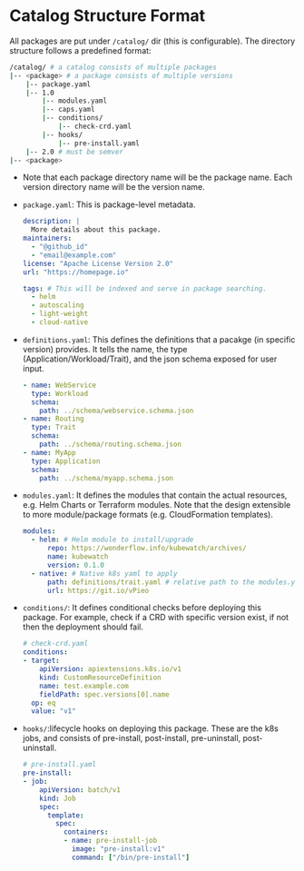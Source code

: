 # Catalog Structure Format

All packages are put under `/catalog/` dir (this is configurable). The directory structure follows a predefined format:

```bash
/catalog/ # a catalog consists of multiple packages 
|-- <package> # a package consists of multiple versions
    |-- package.yaml
    |-- 1.0
        |-- modules.yaml
        |-- caps.yaml
        |-- conditions/
            |-- check-crd.yaml
        |-- hooks/
            |-- pre-install.yaml
    |-- 2.0 # must be semver
|-- <package>
```

- Note that each package directory name will be the package name. Each version directory name will be the version name.

- `package.yaml`: This is package-level metadata.

  ```yaml
  description: |
    More details about this package.
  maintainers:
    - "@github_id"
    - "email@example.com"
  license: "Apache License Version 2.0"
  url: "https://homepage.io"

  tags: # This will be indexed and serve in package searching.
    - helm
    - autoscaling
    - light-weight
    - cloud-native
  ```

- `definitions.yaml`: This defines the definitions that a pacakge (in specific version) provides. It tells the name, the type (Application/Workload/Trait), and the json schema exposed for user input.

  ```yaml
  - name: WebService
    type: Workload
    schema:
      path: ../schema/webservice.schema.json
  - name: Routing
    type: Trait
    schema:
      path: ../schema/routing.schema.json
  - name: MyApp
    type: Application
    schema:
      path: ../schema/myapp.schema.json
  ```

- `modules.yaml`: It defines the modules that contain the actual resources, e.g. Helm Charts or Terraform modules. Note that the design extensible to more module/package formats (e.g. CloudFormation templates).

  ```yaml
  modules:
    - helm: # Helm module to install/upgrade
        repo: https://wonderflow.info/kubewatch/archives/
        name: kubewatch
        version: 0.1.0
    - native: # Native k8s yaml to apply
        path: definitions/trait.yaml # relative path to the modules.yaml
        url: https://git.io/vPieo
  ```

- `conditions/`: It defines conditional checks before deploying this package. For example, check if a CRD with specific version exist, if not then the deployment should fail.

  ```yaml
  # check-crd.yaml
  conditions:
  - target:
      apiVersion: apiextensions.k8s.io/v1
      kind: CustomResourceDefinition
      name: test.example.com
      fieldPath: spec.versions[0].name
    op: eq
    value: "v1"
  ```

- `hooks/`:lifecycle hooks on deploying this package. These are the k8s jobs, and consists of pre-install, post-install, pre-uninstall, post-uninstall.

  ```yaml
  # pre-install.yaml
  pre-install:
  - job:
      apiVersion: batch/v1
      kind: Job
      spec:
        template:
          spec:
            containers:
            - name: pre-install-job
              image: "pre-install:v1"
              command: ["/bin/pre-install"]
  ```
